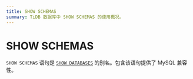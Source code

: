 ```yaml
---
title: SHOW SCHEMAS
summary: TiDB 数据库中 SHOW SCHEMAS 的使用概况。
---
```


# SHOW SCHEMAS

`SHOW SCHEMAS` 语句是 [`SHOW DATABASES`](/sql-statements/sql-statement-show-databases.md) 的别名。包含该语句提供了 MySQL 兼容性。
